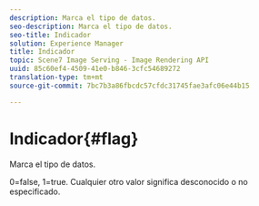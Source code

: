 ```yaml
---
description: Marca el tipo de datos.
seo-description: Marca el tipo de datos.
seo-title: Indicador
solution: Experience Manager
title: Indicador
topic: Scene7 Image Serving - Image Rendering API
uuid: 85c60ef4-4509-41e0-b846-3cfc54689272
translation-type: tm+mt
source-git-commit: 7bc7b3a86fbcdc57cfdc31745fae3afc06e44b15

---
```



# Indicador{#flag}

Marca el tipo de datos.

0=false, 1=true. Cualquier otro valor significa desconocido o no especificado.
